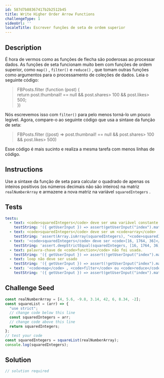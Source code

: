 ```yaml
---
id: 587d7b88367417b2b2512b45
title: Write Higher Order Arrow Functions
challengeType: 1
videoUrl: ''
localeTitle: Escrever funções de seta de ordem superior
---
```


## Description
<section id="description"> É hora de vermos como as funções de flecha são poderosas ao processar dados. As funções de seta funcionam muito bem com funções de ordem superior, como <code>map()</code> , <code>filter()</code> e <code>reduce()</code> , que tomam outras funções como argumentos para o processamento de coleções de dados. Leia o seguinte código: <blockquote> FBPosts.filter (function (post) { <br> return post.thumbnail! == null &amp;&amp; post.shares&gt; 100 &amp;&amp; post.likes&gt; 500; <br> }) </blockquote> Nós escrevemos isso com <code>filter()</code> para pelo menos torná-lo um pouco legível. Agora, compare-o ao seguinte código que usa a sintaxe da função de seta: <blockquote> FBPosts.filter ((post) =&gt; post.thumbnail! == null &amp;&amp; post.shares&gt; 100 &amp;&amp; post.likes&gt; 500) </blockquote> Esse código é mais sucinto e realiza a mesma tarefa com menos linhas de código. </section>

## Instructions
<section id="instructions"> Use a sintaxe da função de seta para calcular o quadrado de apenas os inteiros positivos (os números decimais não são inteiros) na matriz <code>realNumberArray</code> e armazene a nova matriz na variável <code>squaredIntegers</code> . </section>

## Tests
<section id='tests'>

```yml
tests:
  - text: <code>squaredIntegers</code> deve ser uma variável constante (usando <code>const</code> ).
    testString: '({ getUserInput }) => assert(getUserInput("index").match(/const\s+squaredIntegers/g), "<code>squaredIntegers</code> should be a constant variable (by using <code>const</code>).");'
  - text: <code>squaredIntegers</code> deve ser um <code>array</code>
    testString: 'assert(Array.isArray(squaredIntegers), "<code>squaredIntegers</code> should be an <code>array</code>");'
  - text: '<code>squaredIntegers</code> deve ser <code>[16, 1764, 36]</code>'
    testString: 'assert.deepStrictEqual(squaredIntegers, [16, 1764, 36], "<code>squaredIntegers</code> should be <code>[16, 1764, 36]</code>");'
  - text: palavra-chave de <code>function</code> não foi usada.
    testString: '({ getUserInput }) => assert(!getUserInput("index").match(/function/g), "<code>function</code> keyword was not used.");'
  - text: loop não deve ser usado
    testString: '({ getUserInput }) => assert(!getUserInput("index").match(/(for)|(while)/g), "loop should not be used");'
  - text: '<code>map</code> , <code>filter</code> ou <code>reduce</code> deve ser usado'
    testString: '({ getUserInput }) => assert(getUserInput("index").match(/map|filter|reduce/g), "<code>map</code>, <code>filter</code>, or <code>reduce</code> should be used");'

```

</section>

## Challenge Seed
<section id='challengeSeed'>

<div id='js-seed'>

```js
const realNumberArray = [4, 5.6, -9.8, 3.14, 42, 6, 8.34, -2];
const squareList = (arr) => {
  "use strict";
  // change code below this line
  const squaredIntegers = arr;
  // change code above this line
  return squaredIntegers;
};
// test your code
const squaredIntegers = squareList(realNumberArray);
console.log(squaredIntegers);

```

</div>



</section>

## Solution
<section id='solution'>

```js
// solution required
```
</section>
